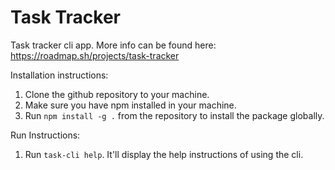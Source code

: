 # Task Tracker
Task tracker cli app. More info can be found here: https://roadmap.sh/projects/task-tracker

Installation instructions:

1. Clone the github repository to your machine.
2. Make sure you have npm installed in your machine.
3. Run ```npm install -g .``` from the repository to install the package globally.


Run Instructions:

1. Run ```task-cli help```. It'll display the help instructions of using the cli.